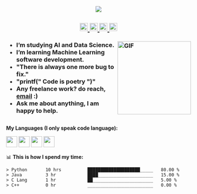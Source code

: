 <h1 align="center">
  <a href="https://git.io/typing-svg">
    <img src="https://readme-typing-svg.herokuapp.com/?lines=Hello,+There!+👋;I+am+Yousinator+🤖....;Nice+to+meet+you!+😆&center=true&size=30">
  </a>
</h1>

<h2 align="center">
  <a href="https://www.instagram.com/y_musabeh/">
    <img href="https://www.instagram.com/y_musabeh/" src="https://raw.githubusercontent.com/hussainweb/hussainweb/main/icons/instagram.png"  width="22px">
    </a>
  <a href="https://linktr.ee/yousef_musabeh">
    <img href="www.linktree.com" src="https://user-images.githubusercontent.com/29517317/105775335-ab313900-5f34-11eb-8ef8-0bfbc1563829.png" width="22px">
    </a>
  <a href="https://twitter.com/OverpoweredOG_">
    <img href="https://twitter.com/OverpoweredOG_" src="https://raw.githubusercontent.com/peterthehan/peterthehan/master/assets/twitter.svg" width="22px">
    </a>
  <a href="https://twitter.com/OverpoweredOG_">
    <img href="https://www.linkedin.com/in/yousef-musabeh-381081242/" src="https://raw.githubusercontent.com/peterthehan/peterthehan/master/assets/linkedin.svg" width="22px">
    </a>
    
  </h2>




<h3>

<img align="right" alt="GIF" src="https://media.tenor.com/GfSX-u7VGM4AAAAC/coding.gif" height = 200px />

-  I’m studying AI and Data Science. 
-  I’m learning Machine Learning software development.
-  "There is always one more bug to fix."
-  "printf(" Code is poetry ")"
-  Any freelance work? do reach, [email](y.omusabeh@gmail.com) :)
-  Ask me about anything, I am happy to help.
  
</h3>
  
##
**My Languages (I only speak code language):**  

<code><img height="30" src="https://cdn-icons-png.flaticon.com/512/6132/6132222.png"></code>
<code><img height="30" src="https://i.pinimg.com/originals/71/5b/59/715b59c8c7545d9dafb1a04111edde40.jpg"></code>
<code><img height="30" src="https://cdn-icons-png.flaticon.com/512/5968/5968350.png"></code>
<code><img height="30" src="https://cdn-icons-png.flaticon.com/512/5968/5968282.png"></code>


📊 **This is how I spend my time:**
<!--START_SECTION:waka-->

```text
> Python       10 hrs          ████████████████████_____   80.00 %
> Java         3 hr            ████_____________________   15.00 %
> C Lang       1 hr            ██_______________________   5.00 %
> C++          0 hr            _________________________   0.00 %
```
##
